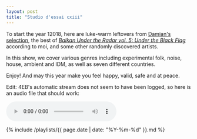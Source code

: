```yaml
---
layout: post
title: "Studio d'essai cxiii"
---
```


To start the year 12018, here are luke-warm leftovers from [Damian's selection](https://studio-dessai.github.io/2017/12/14/sdecxi/), the best of _[Balkan Under the Radar vol. 5: Under the Black Flag](http://freemusicarchive.org/music/Balkan_Under_The_Radar_vol_5/Under_The_Black_Flag_1654/)_ according to moi, and some other randomly discovered artists.

In this show, we cover various genres including experimental folk, noise, house, ambient and IDM, as well as seven different countries.

Enjoy! And may this year make you feel happy, valid, safe and at peace.

Edit: 4EB's automatic stream does not seem to have been logged, so here is an audio file that should work:

<audio src="https://raw.githubusercontent.com/studio-dessai/studio-dessai.github.io/master/_includes/audio/2018-01-04-secxiii.mp3" controls>
  Your browser doesn't seem to be able to play embedded mp3 audio.
</audio>

{% include /playlists/{{ page.date | date: "%Y-%m-%d" }}.md %}